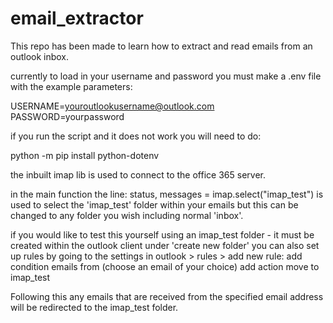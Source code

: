 # email_extractor

This repo has been made to learn how to extract and read emails from an outlook inbox.

currently to load in your username and password you must make a .env file with the example parameters:

USERNAME=youroutlookusername@outlook.com
PASSWORD=yourpassword

if you run the script and it does not work you will need to do:

python -m pip install python-dotenv

the inbuilt imap lib is used to connect to the office 365 server.

in the main function the line: status, messages = imap.select("imap_test") is used to select the 'imap_test' folder within your emails but this can be changed to any folder you wish including normal 'inbox'.

if you would like to test this yourself using an imap_test folder - it must be created within the outlook client under 'create new folder' you can also set up rules by going to the settings in outlook > rules > add new rule:
add condition emails from (choose an email of your choice)
add action move to imap_test

Following this any emails that are received from the specified email address will be redirected to the imap_test folder.
